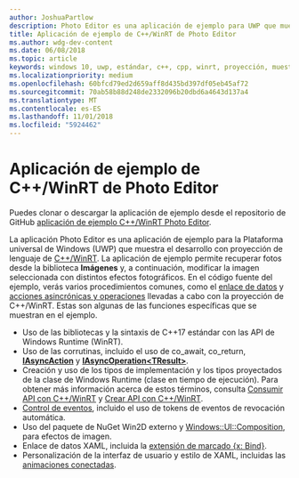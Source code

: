 ```yaml
---
author: JoshuaPartlow
description: Photo Editor es una aplicación de ejemplo para UWP que muestra el desarrollo con proyección de lenguaje de C++/WinRT. La aplicación de ejemplo permite recuperar fotos desde la biblioteca Imágenes y, a continuación, modificar la imagen seleccionada con distintos efectos fotográficos.
title: Aplicación de ejemplo de C++/WinRT de Photo Editor
ms.author: wdg-dev-content
ms.date: 06/08/2018
ms.topic: article
keywords: windows 10, uwp, estándar, c++, cpp, winrt, proyección, muestra, aplicación, foto, editor
ms.localizationpriority: medium
ms.openlocfilehash: 60bfcd79ed2d659aff8d435bd397df05eb45af72
ms.sourcegitcommit: 70ab58b88d248de2332096b20dbd6a4643d137a4
ms.translationtype: MT
ms.contentlocale: es-ES
ms.lasthandoff: 11/01/2018
ms.locfileid: "5924462"
---
```

# <a name="photo-editor-cwinrt-sample-application"></a>Aplicación de ejemplo de C++/WinRT de Photo Editor
Puedes clonar o descargar la aplicación de ejemplo desde el repositorio de GitHub [aplicación de ejemplo C++/WinRT Photo Editor](https://github.com/Microsoft/Windows-appsample-photo-editor).

La aplicación Photo Editor es una aplicación de ejemplo para la Plataforma universal de Windows (UWP) que muestra el desarrollo con proyección de lenguaje de [C++/WinRT](intro-to-using-cpp-with-winrt.md). La aplicación de ejemplo permite recuperar fotos desde la biblioteca **Imágenes** y, a continuación, modificar la imagen seleccionada con distintos efectos fotográficos. En el código fuente del ejemplo, verás varios procedimientos comunes, como el [enlace de datos](binding-property.md) y [acciones asincrónicas y operaciones](concurrency.md) llevadas a cabo con la proyección de C++/WinRT. Estas son algunas de las funciones específicas que se muestran en el ejemplo.
    
- Uso de las bibliotecas y la sintaxis de C++17 estándar con las API de Windows Runtime (WinRT).
- Uso de las corrutinas, incluido el uso de co_await, co_return, [**IAsyncAction**](/uwp/api/windows.foundation.iasyncaction) y [**IAsyncOperation&lt;TResult&gt;**](/uwp/api/windows.foundation.iasyncoperation_tresult_).
- Creación y uso de los tipos de implementación y los tipos proyectados de la clase de Windows Runtime (clase en tiempo de ejecución). Para obtener más información acerca de estos términos, consulta [Consumir API con C++/WinRT](consume-apis.md) y [Crear API con C++/WinRT](author-apis.md).
- [Control de eventos](handle-events.md), incluido el uso de tokens de eventos de revocación automática.
- Uso del paquete de NuGet Win2D externo y [Windows::UI::Composition](/uwp/api/windows.ui.composition), para efectos de imagen.
- Enlace de datos XAML, incluida la [extensión de marcado {x: Bind}](https://docs.microsoft.com/windows/uwp/xaml-platform/x-bind-markup-extension).
- Personalización de la interfaz de usuario y estilo de XAML, incluidas las [animaciones conectadas](../design/motion/connected-animation.md).
